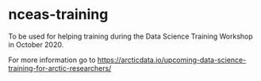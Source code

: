 # nceas-training
To be used for helping training during the Data Science Training Workshop in October 2020.

For more information go to https://arcticdata.io/upcoming-data-science-training-for-arctic-researchers/
